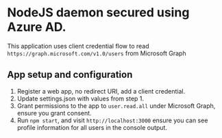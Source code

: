 # NodeJS daemon secured using Azure AD.

This application uses client credential flow to read `https://graph.microsoft.com/v1.0/users` from Microsoft Graph

## App setup and configuration
1. Register a web app, no redirect URI, add a client credential.
2. Update settings.json with values from step 1.
3. Grant permissions to the app to `user.read.all` under Microsoft Graph, ensure you grant consent.
6. Run `npm start`, and visit `http://localhost:3000` ensure you can see profile information for all users in the console output.